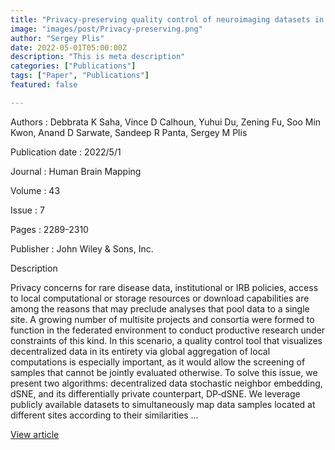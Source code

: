 ```yaml
---
title: "Privacy‐preserving quality control of neuroimaging datasets in federated environments"
image: "images/post/Privacy‐preserving.png"
author: "Sergey Plis"
date: 2022-05-01T05:00:00Z
description: "This is meta description"
categories: ["Publications"]
tags: ["Paper", "Publications"]
featured: false

---
```


Authors : Debbrata K Saha, Vince D Calhoun, Yuhui Du, Zening Fu, Soo Min Kwon, Anand D Sarwate, Sandeep R Panta, Sergey M Plis

Publication date : 2022/5/1

Journal : Human Brain Mapping

Volume : 43

Issue : 7

Pages : 2289-2310

Publisher : John Wiley & Sons, Inc.

Description

Privacy concerns for rare disease data, institutional or IRB policies, access to local computational or storage resources or download capabilities are among the reasons that may preclude analyses that pool data to a single site. A growing number of multisite projects and consortia were formed to function in the federated environment to conduct productive research under constraints of this kind. In this scenario, a quality control tool that visualizes decentralized data in its entirety via global aggregation of local computations is especially important, as it would allow the screening of samples that cannot be jointly evaluated otherwise. To solve this issue, we present two algorithms: decentralized data stochastic neighbor embedding, dSNE, and its differentially private counterpart, DP‐dSNE. We leverage publicly available datasets to simultaneously map data samples located at different sites according to their similarities …


[View article](https://onlinelibrary.wiley.com/doi/full/10.1002/hbm.25788)
